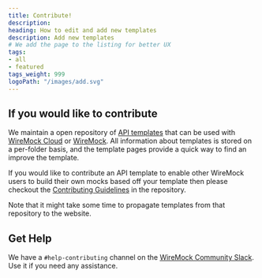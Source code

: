 ```yaml
---
title: Contribute!
description: 
heading: How to edit and add new templates
description: Add new templates
# We add the page to the listing for better UX
tags:
- all
- featured
tags_weight: 999
logoPath: "/images/add.svg"
---
```


## If you would like to contribute

We maintain a open repository of [API templates](https://github.com/wiremock/api-template-library) that can be used with [WireMock Cloud](https://wiremock.io) or [WireMock](https://wiremock.org/).
All information about templates is stored on a per-folder basis,
and the template pages provide a quick way to find an improve the template.

If you would like to contribute an API template to
enable other WireMock users to build their own mocks
based off your template then please checkout the
[Contributing Guidelines](https://github.com/wiremock/library.wiremock.org-sources/blob/main/CONTRIBUTING.md) in the repository.

Note that it might take some time to propagate templates from that repository to the website.

## Get Help

We have a `#help-contributing` channel on the
[WireMock Community Slack](http://slack.wiremock.org/).
Use it if you need any assistance.
